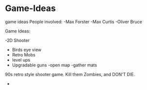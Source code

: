 # Game-Ideas
game ideas
People involved:
-Max Forster
-Max Curtis
-Oliver Bruce

Game Ideas:
  
 -2D Shooter
   - Birds eye view
   - Retro Mobs
   - level ups
   - Upgradable guns
   -open map
   -gather mats

90s retro style shooter game. Kill them Zombies, and DON'T DIE.

-
